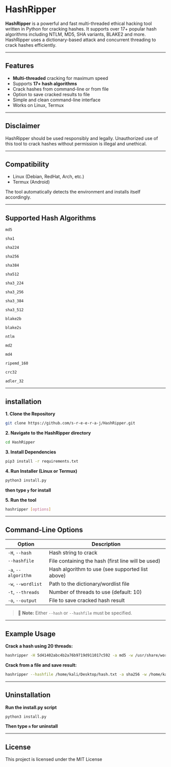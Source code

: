 #  HashRipper

**HashRipper** is a powerful and fast multi-threaded ethical hacking tool written in Python for cracking hashes. It supports over 17+ popular hash algorithms including NTLM, MD5, SHA variants, BLAKE2 and more. HashRipper uses a dictionary-based attack and concurrent threading to crack hashes efficiently.

---

##  Features

-  **Multi-threaded** cracking for maximum speed
-  Supports **17+ hash algorithms**
-  Crack hashes from command-line or from file
-  Option to save cracked results to file
-  Simple and clean command-line interface
-  Works on Linux, Termux

---

## Disclaimer
HashRipper should be used responsibly and legally. Unauthorized use of this tool to crack hashes without permission is illegal and unethical.

---

## Compatibility
- Linux (Debian, RedHat, Arch, etc.)
- Termux (Android)
  
The tool automatically detects the environment and installs itself accordingly.

---

## Supported Hash Algorithms

`md5`

`sha1`

`sha224`

`sha256`

`sha384`

`sha512`

`sha3_224`

`sha3_256`

`sha3_384`

`sha3_512`

`blake2b`

`blake2s`

`ntlm`

`md2`

`md4`

`ripemd_160`

`crc32`

`adler_32`

---

## installation

**1. Clone the Repository**
```bash
git clone https://github.com/s-r-e-e-r-a-j/HashRipper.git
```
**2. Navigate to the HashRipper directory**
```bash
cd HashRipper
```
**3. Install Dependencies**
```bash
pip3 install -r requirements.txt
```
**4. Run Installer (Linux or Termux)**
```bash
python3 install.py
```
**then type `y` for install**

**5. Run the tool**
```bash
hashripper [options]
```

---

##  Command-Line Options

| Option            | Description                                                      |
|-------------------|------------------------------------------------------------------|
| `-H`, `--hash`     | Hash string to crack                                             |
| `--hashfile`       | File containing the hash (first line will be used)              |
| `-a`, `--algorithm`| Hash algorithm to use (see supported list above)                |
| `-w`, `--wordlist` | Path to the dictionary/wordlist file                            |
| `-t`, `--threads`  | Number of threads to use (default: 10)                          |
| `-o`, `--output`   | File to save cracked hash result                                |

> 🔸 **Note:** Either `--hash` or `--hashfile` must be specified.

---

## Example Usage
**Crack a hash using 20 threads:**
```bash
hashripper -H 5d41402abc4b2a76b9719d911017c592 -a md5 -w /usr/share/wordlists/rockyou.txt -t 20
```
**Crack from a file and save result:**
```bash
hashripper --hashfile /home/kali/Desktop/hash.txt -a sha256 -w /home/kali/Desktop/wordlist.txt -o /home/kali/Desktop/cracked.txt
```
---

## Uninstallation
**Run the install.py script**
```bash
python3 install.py
```
**Then type `n` for uninstall**

---

## License
This project is licensed under the MIT License
